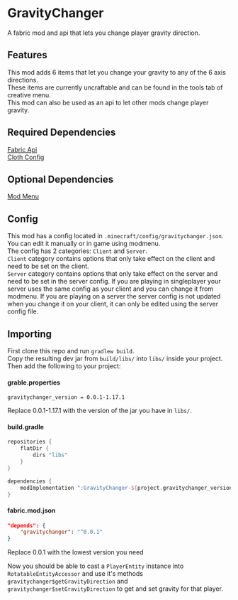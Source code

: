 # GravityChanger
A fabric mod and api that lets you change player gravity direction.

## Features
This mod adds 6 items that let you change your gravity to any of the 6 axis directions.  
These items are currently uncraftable and can be found in the tools tab of creative menu.  
This mod can also be used as an api to let other mods change player gravity.

## Required Dependencies
[Fabric Api]()  
[Cloth Config]()

## Optional Dependencies
[Mod Menu]()

## Config
This mod has a config located in `.minecraft/config/gravitychanger.json`. You can edit it manually or in game using modmenu.  
The config has 2 categories: `Client` and `Server`.  
`Client` category contains options that only take effect on the client and need to be set on the client.  
`Server` category contains options that only take effect on the server and need to be set in the server config. If you are playing in singleplayer your server uses the same config as your client and you can change it from modmenu. If you are playing on a server the server config is not updated when you change it on your client, it can only be edited using the server config file.

## Importing
First clone this repo and run `gradlew build`.  
Copy the resulting dev jar from `build/libs/` into `libs/` inside your project.  
Then add the following to your project:
#### grable.properties
```properties
gravitychanger_version = 0.0.1-1.17.1
```
Replace 0.0.1-1.17.1 with the version of the jar you have in `libs/`.
#### build.gradle
```gradle
repositories {
    flatDir {
        dirs "libs"
    }
}

dependencies {
    modImplementation ":GravityChanger-${project.gravitychanger_version}-dev"
}
```
#### fabric.mod.json
```json
"depends": {
    "gravitychanger": "^0.0.1"
}
```
Replace 0.0.1 with the lowest version you need

Now you should be able to cast a `PlayerEntity` instance into `RotatableEntityAccessor` and use it's methods `gravitychanger$getGravityDirection` and `gravitychanger$setGravityDirection` to get and set gravity for that player.
